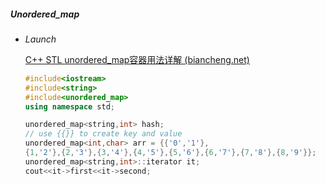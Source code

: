 ##### Unordered_map

* *Launch*

  [C++ STL unordered_map容器用法详解 (biancheng.net)](http://c.biancheng.net/view/7231.html)

  ```c++
  #include<iostream>
  #include<string>
  #include<unordered_map>
  using namespace std;
  
  unordered_map<string,int> hash;
  // use {{}} to create key and value
  unordered_map<int,char> arr = {{'0','1'},
  {1,'2'},{2,'3'},{3,'4'},{4,'5'},{5,'6'},{6,'7'},{7,'8'},{8,'9'}}; 
  unordered_map<string,int>::iterator it;
  cout<<it->first<<it->second;
  ```

  